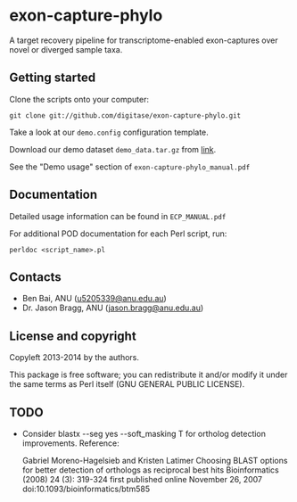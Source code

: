 exon-capture-phylo
==================

A target recovery pipeline for transcriptome-enabled exon-captures over novel or diverged sample taxa. 

Getting started
---------------

Clone the scripts onto your computer:

    git clone git://github.com/digitase/exon-capture-phylo.git

Take a look at our `demo.config` configuration template.

Download our demo dataset `demo_data.tar.gz` from [link](https://docs.google.com/file/d/0B4t9UUDOrtFnRzlNQVV4bHZ5LWc/edit).

See the "Demo usage" section of `exon-capture-phylo_manual.pdf`

Documentation
-------------

Detailed usage information can be found in `ECP_MANUAL.pdf`

For additional POD documentation for each Perl script, run:
    
    perldoc <script_name>.pl

Contacts
--------

* Ben Bai, ANU (u5205339@anu.edu.au)
* Dr. Jason Bragg, ANU (jason.bragg@anu.edu.au)

License and copyright
---------------------

Copyleft 2013-2014 by the authors.

This package is free software; you can redistribute it and/or modify it under the same terms as Perl itself (GNU GENERAL PUBLIC LICENSE).

TODO
----

* Consider blastx --seg yes --soft_masking T for ortholog detection improvements. Reference:

    Gabriel Moreno-Hagelsieb and Kristen Latimer
    Choosing BLAST options for better detection of orthologs as reciprocal best hits
    Bioinformatics (2008) 24 (3): 319-324
    first published online November 26, 2007 doi:10.1093/bioinformatics/btm585 
